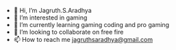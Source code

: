 - 👋 Hi, I’m Jagruth.S.Aradhya
- 👀 I’m interested in gaming
- 🌱 I’m currently learning gaming coding and pro gaming
- 💞️ I’m looking to collaborate on free fire
- 📫 How to reach me jagruthsaradhya@gmail.com

<!---


